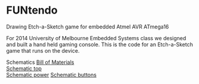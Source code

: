 # FUNtendo
Drawing Etch-a-Sketch game for embedded Atmel AVR ATmega16 

For 2014 University of Melbourne Embedded Systems class we designed and built a 
hand held gaming console. This is the code for an Etch-a-Sketch game that runs
on the device. 

Schematics
[Bill of Materials](https://github.com/tenulate/FUNtendo/files/383815/BOM.pdf)  
[Schematic top](https://github.com/tenulate/FUNtendo/files/383812/schematic.-.top.pdf)  
[Schematic power](https://github.com/tenulate/FUNtendo/files/383813/schematic.-.power.pdf)
[Schematic buttons](https://github.com/tenulate/FUNtendo/files/383814/schematic.-.buttons.pdf)
